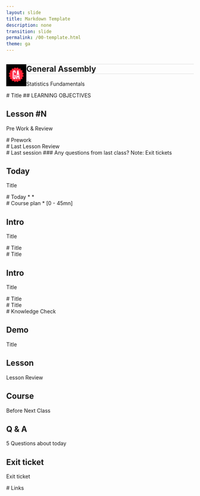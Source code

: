 ```yaml
---
layout: slide
title: Markdown Template
description: none
transition: slide
permalink: /00-template.html
theme: ga
---
```


<section  data-background-color="#000">
    <h1 class = 'white' style ="border-top: thin solid #DDD;border-bottom: thin solid #DDD;">
        <img src="assets/ga_logo_black.png" style="float:left;top:0px;">
        General Assembly
    </h1>
    <p class = 'big_title'>Statistics Fundamentals</p>
</section>

<section data-markdown>
# Title
## LEARNING OBJECTIVES
</section>

<!-- Prework and review -->
<section  data-background-color="#DA0A13">
    <h1>Lesson #N</h1>
    <p class = 'big_title'>Pre Work & Review</p>
</section>

<section data-markdown>
# Prework
</section>

<section data-markdown>
# Last Lesson Review
</section>

<section data-markdown>
# Last session
### Any questions from last class?
Note:
Exit tickets
</section>

<!-- Today -->
<section  data-background-color="#22c8c6">
    <h1>Today</h1>
    <p class = 'big_title'>Title</p>
</section>

<section data-markdown>
# Today
*
*
</section>

<section data-markdown>
# Course plan
* [0    - 45mn]
</section>

<!-- Intro -->
<section  data-background-color="#22c8c6">
    <h1>Intro</h1>
    <p class = 'big_title'>Title</p>
</section>
<section data-markdown>
# Title
</section>
<section data-markdown>
# Title
</section>

<!-- First Topic -->
<section  data-background-color="#22c8c6">
    <h1>Intro</h1>
    <p class = 'big_title'>Title</p>
</section>
<section data-markdown>
# Title
</section>
<section data-markdown>
# Title
</section>

<section data-markdown>
# Knowledge Check
</section>


<!-- Demo -->
<section  data-background-color="#22c8c6">
    <h1>Demo</h1>
    <p class = 'big_title'>Title</p>
</section>


<!-- Lesson Review 9:15 -->
<section  data-background-color="#22c8c6">
    <h1>Lesson</h1>
    <p class = 'big_title'> Lesson Review </p>
</section>

<!-- Before Next Class -->
<section  data-background-color="#DA0A13">
    <h1>Course</h1>
    <p class = 'big_title'>Before Next Class</p>
</section>


<!-- Q&A -->
<section  data-background-color="#FED500">
    <h1>Q & A</h1>
    <p class = 'big_title'>5 Questions about today</p>
</section>

<!-- Exit ticket -->
<section  data-background-color="#FC9CB4">
    <h1>Exit ticket</h1>
    <p class = 'big_title'>Exit ticket</p>
</section>

<section data-markdown>
# Links
</section>

